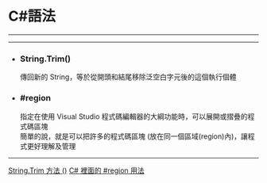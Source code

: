 # C#語法
*****

*****
+ ### String.Trim()  
  傳回新的 String，等於從開頭和結尾移除泛空白字元後的這個執行個體  
  
+ ### #region  
  指定在使用 Visual Studio 程式碼編輯器的大綱功能時，可以展開或摺疊的程式碼區塊  
  簡單的說，就是可以把許多的程式碼區塊 (放在同一個區域(region)內)，讓程式更好理解及管理  
  
  
*****
[String.Trim 方法 ()](https://msdn.microsoft.com/zh-tw/library/t97s7bs3(v=vs.80).aspx)  
[C# 裡面的 #region 用法](http://goodlucky.pixnet.net/blog/post/30349716-c%23-%E8%A3%A1%E9%9D%A2%E7%9A%84-%23region-%E7%94%A8%E6%B3%95)  
